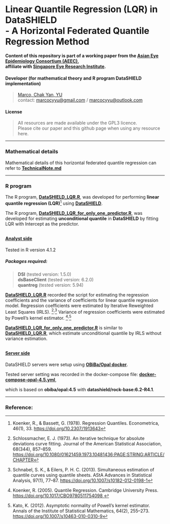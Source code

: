 # Linear Quantile Regression (LQR) in DataSHIELD <br>- A Horizontal Federated Quantile Regression Method

**Content of this repository is part of a working paper from the [Asian Eye Epidemiology Consortium (AEEC)](https://www.snec.com.sg/research-innovation/research-groups-platforms/research-groups/ocular-epidemiology), <br>affiliate with [Singapore Eye Research Institute](https://www.snec.com.sg/research-innovation/about-seri).**

#### Developer (for mathematical theory and R program DataSHIELD implementation)

> [Marco, Chak Yan, YU](https://www.linkedin.com/in/marcocyyu/) <br>
> contact: [marcocyyu@gmail.com](mailto:marcocyyu@gmail.com) / [marcocyyu@outlook.com](mailto:marcocyyu@outlook.com) <br>

#### License

> All resources are made available under the GPL3 licence. <br>
> Please cite our paper and this github page when using any resource here. <br>

***

### Mathematical details

Mathematical details of this horizontal federated quantile regression can refer to **[TechnicalNote.md](TechnicalNote.md)**

***

### R program

The R program, **[DataSHIELD_LQR.R](DataSHIELD_LQR.R)**, was developed for performing **linear quantile regression (LQR)**[^1] using **[DataSHIELD](https://datashield.org/)**.

The R program, **[DataSHIELD_LQR_for_only_one_predictor.R](DataSHIELD_LQR_for_only_one_predictor.R)**, was developed for estimating **unconditional quantile** in **DataSHIELD** by fitting LQR with Intercept as the predictor.

##

#### <ins>Analyst side</ins>

Tested in R version 4.1.2

##### Packages required:

> **DSI** (tested version: 1.5.0) <br>
> **dsBaseClient** (tested version: 6.2.0) <br>
> **quantreg** (tested version: 5.94) <br>

**[DataSHIELD_LQR.R](DataSHIELD_LQR.R)** recorded the script for estimating the regression coefficients and the variance of coefficients for linear quantile regression model. 
Regression coefficients were estimated by Iterative Reweighted Least Squares (IRLS). [^2]<sup>,</sup>[^3] 
Variance of regression coefficients were estimated by Powell’s kernel estimator. [^4]<sup>,</sup>[^5] 

**[DataSHIELD_LQR_for_only_one_predictor.R](DataSHIELD_LQR_for_only_one_predictor.R)** is similar to **[DataSHIELD_LQR.R](DataSHIELD_LQR.R)**,
which estimate unconditional quantile by IRLS without variance estimation.

##

#### <ins>Server side</ins>

DataSHIELD servers were setup using **[OBiBa/Opal docker](https://github.com/obiba/docker-opal)**.

Tested server setting was recorded in the docker-compose file: **[docker-compose-opal-4.5.yml](docker-compose-opal-4.5.yml)**,

which is based on **obiba/opal:4.5** with **datashield/rock-base:6.2-R4.1**.

***

### Reference:

[^1]: Koenker, R., & Bassett, G. (1978). Regression Quantiles. Econometrica, 46(1), 33. https://doi.org/10.2307/1913643

[^2]: Schlossmacher, E. J. (1973). An iterative technique for absolute deviations curve fitting. Journal of the American Statistical Association, 68(344), 857–859. https://doi.org/10.1080/01621459.1973.10481436;PAGE:STRING:ARTICLE/CHAPTER

[^3]: Schnabel, S. K., & Eilers, P. H. C. (2013). Simultaneous estimation of quantile curves using quantile sheets. AStA Advances in Statistical Analysis, 97(1), 77–87. https://doi.org/10.1007/s10182-012-0198-1 

[^4]: Koenker, R. (2005). Quantile Regression. Cambridge University Press. https://doi.org/10.1017/CBO9780511754098 

[^5]: Kato, K. (2012). Asymptotic normality of Powell’s kernel estimator. Annals of the Institute of Statistical Mathematics, 64(2), 255–273. https://doi.org/10.1007/s10463-010-0310-9 
